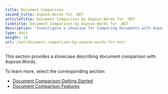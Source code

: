 ```yaml
---
title: Document Comparison
second_title: Aspose.Words for .NET
articleTitle: Document Comparison by Aspose.Words for .NET
linktitle: Document Comparison by Aspose.Words for .NET
description: "Investigate a showcase for Comparing Documents with Aspose.Words for .NET."
type: docs
weight: 10
url: /net/document-comparison-by-aspose-words-for-net/
---
```


This section provides a showcase describing document comparison with Aspose.Words.

To learn more, select the corresponding section:

- [Document Comparison Getting Started](/words/net/document-comparison-getting-started/)
- [Document Comparison Features](/words/net/document-comparison-features/)

